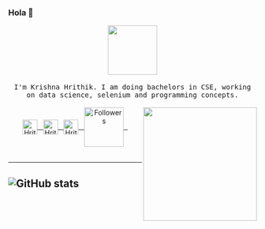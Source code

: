 ### Hola 👋

<p align="center">
  <img src="https://www.postoast.com/wp-content/uploads/2018/08/Iron-Man-GIF.gif" width="100px">
<br><br>
  <samp>
  I'm Krishna Hrithik. I am doing bachelors in CSE, working on data science, selenium and programming concepts.  
  </samp>
<br><br>
  <a href="https://twitter.com/krishnahrithik1">
  <img align="center" alt="Hrithik's Twitter" width="30px" src="https://cdn.jsdelivr.net/npm/simple-icons@v3/icons/twitter.svg" />&nbsp;&nbsp;
  </a>
  <a href="https://linkedin.com/in/kh2000">
  <img align="center" alt="Hrithik's Linkdein" width="30px" src="https://cdn.jsdelivr.net/npm/simple-icons@v3/icons/linkedin.svg" />&nbsp;&nbsp;
  </a>
  <a href="https://github.com/kh-2000">
  <img align="center" alt="Hrithik's Github" width="30px" src="https://cdn.jsdelivr.net/npm/simple-icons@v3/icons/github.svg" />&nbsp;&nbsp;
  </a>
  <a href="(https://gpvc.arturio.dev/kh-2000">
  <img align="center" alt="Followers" width="80px" src="https://img.shields.io/github/followers/kh-2000?label=Follow" style="float:left, margin-right:10px" />&nbsp;&nbsp;
  </a>
  <img align='right' src="https://media.giphy.com/media/M9gbBd9nbDrOTu1Mqx/giphy.gif" width="230">
<br><br>
</p>

---
![GitHub stats](https://github-readme-stats.vercel.app/api?username=kh-2000&show_icons=true&hide_border=true)
---

<!--
**kh-2000/kh-2000** is a ✨ _special_ ✨ repository because its `README.md` (this file) appears on your GitHub profile.

Here are some ideas to get you started:

- 🔭 I’m currently working on ...
- 🌱 I’m currently learning ...
- 👯 I’m looking to collaborate on ...
- 🤔 I’m looking for help with ...
- 💬 Ask me about ...
- 📫 How to reach me: ...
- 😄 Pronouns: ...
- ⚡ Fun fact: ...
-->
